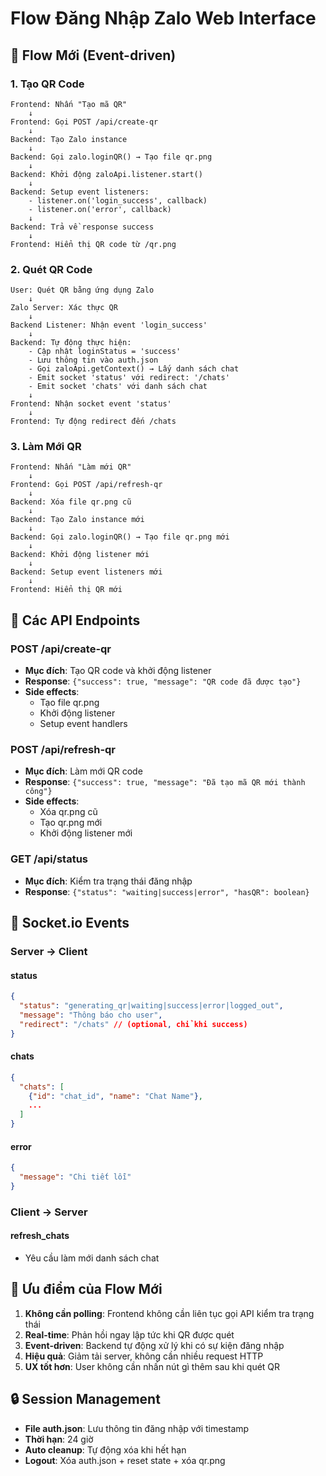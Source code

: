 # Flow Đăng Nhập Zalo Web Interface

## 🔄 **Flow Mới (Event-driven)**

### 1. **Tạo QR Code**
```
Frontend: Nhấn "Tạo mã QR"
    ↓
Frontend: Gọi POST /api/create-qr
    ↓
Backend: Tạo Zalo instance
    ↓
Backend: Gọi zalo.loginQR() → Tạo file qr.png
    ↓
Backend: Khởi động zaloApi.listener.start()
    ↓
Backend: Setup event listeners:
    - listener.on('login_success', callback)
    - listener.on('error', callback)
    ↓
Backend: Trả về response success
    ↓
Frontend: Hiển thị QR code từ /qr.png
```

### 2. **Quét QR Code**
```
User: Quét QR bằng ứng dụng Zalo
    ↓
Zalo Server: Xác thực QR
    ↓
Backend Listener: Nhận event 'login_success'
    ↓
Backend: Tự động thực hiện:
    - Cập nhật loginStatus = 'success'
    - Lưu thông tin vào auth.json
    - Gọi zaloApi.getContext() → Lấy danh sách chat
    - Emit socket 'status' với redirect: '/chats'
    - Emit socket 'chats' với danh sách chat
    ↓
Frontend: Nhận socket event 'status'
    ↓
Frontend: Tự động redirect đến /chats
```

### 3. **Làm Mới QR**
```
Frontend: Nhấn "Làm mới QR"
    ↓
Frontend: Gọi POST /api/refresh-qr
    ↓
Backend: Xóa file qr.png cũ
    ↓
Backend: Tạo Zalo instance mới
    ↓
Backend: Gọi zalo.loginQR() → Tạo file qr.png mới
    ↓
Backend: Khởi động listener mới
    ↓
Backend: Setup event listeners mới
    ↓
Frontend: Hiển thị QR mới
```

## 🔧 **Các API Endpoints**

### POST /api/create-qr
- **Mục đích**: Tạo QR code và khởi động listener
- **Response**: `{"success": true, "message": "QR code đã được tạo"}`
- **Side effects**: 
  - Tạo file qr.png
  - Khởi động listener
  - Setup event handlers

### POST /api/refresh-qr  
- **Mục đích**: Làm mới QR code
- **Response**: `{"success": true, "message": "Đã tạo mã QR mới thành công"}`
- **Side effects**:
  - Xóa qr.png cũ
  - Tạo qr.png mới
  - Khởi động listener mới

### GET /api/status
- **Mục đích**: Kiểm tra trạng thái đăng nhập
- **Response**: `{"status": "waiting|success|error", "hasQR": boolean}`

## 📡 **Socket.io Events**

### Server → Client

#### status
```json
{
  "status": "generating_qr|waiting|success|error|logged_out",
  "message": "Thông báo cho user",
  "redirect": "/chats" // (optional, chỉ khi success)
}
```

#### chats
```json
{
  "chats": [
    {"id": "chat_id", "name": "Chat Name"},
    ...
  ]
}
```

#### error
```json
{
  "message": "Chi tiết lỗi"
}
```

### Client → Server

#### refresh_chats
- Yêu cầu làm mới danh sách chat

## 🎯 **Ưu điểm của Flow Mới**

1. **Không cần polling**: Frontend không cần liên tục gọi API kiểm tra trạng thái
2. **Real-time**: Phản hồi ngay lập tức khi QR được quét
3. **Event-driven**: Backend tự động xử lý khi có sự kiện đăng nhập
4. **Hiệu quả**: Giảm tải server, không cần nhiều request HTTP
5. **UX tốt hơn**: User không cần nhấn nút gì thêm sau khi quét QR

## 🔒 **Session Management**

- **File auth.json**: Lưu thông tin đăng nhập với timestamp
- **Thời hạn**: 24 giờ
- **Auto cleanup**: Tự động xóa khi hết hạn
- **Logout**: Xóa auth.json + reset state + xóa qr.png
